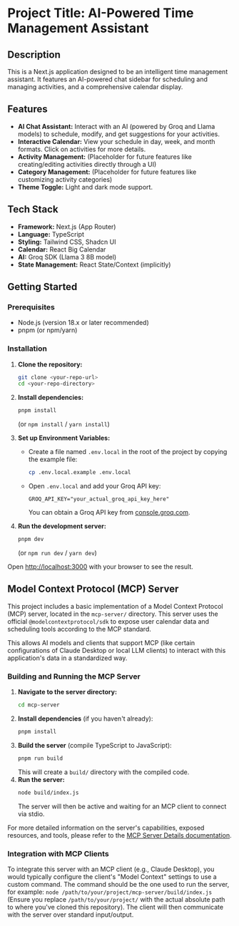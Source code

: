 # Project Title: AI-Powered Time Management Assistant

## Description

This is a Next.js application designed to be an intelligent time management assistant. It features an AI-powered chat sidebar for scheduling and managing activities, and a comprehensive calendar display.

## Features

*   **AI Chat Assistant:** Interact with an AI (powered by Groq and Llama models) to schedule, modify, and get suggestions for your activities.
*   **Interactive Calendar:** View your schedule in day, week, and month formats. Click on activities for more details.
*   **Activity Management:** (Placeholder for future features like creating/editing activities directly through a UI)
*   **Category Management:** (Placeholder for future features like customizing activity categories)
*   **Theme Toggle:** Light and dark mode support.

## Tech Stack

*   **Framework:** Next.js (App Router)
*   **Language:** TypeScript
*   **Styling:** Tailwind CSS, Shadcn UI
*   **Calendar:** React Big Calendar
*   **AI:** Groq SDK (Llama 3 8B model)
*   **State Management:** React State/Context (implicitly)

## Getting Started

### Prerequisites

*   Node.js (version 18.x or later recommended)
*   pnpm (or npm/yarn)

### Installation

1.  **Clone the repository:**
    ```bash
    git clone <your-repo-url>
    cd <your-repo-directory>
    ```

2.  **Install dependencies:**
    ```bash
    pnpm install
    ```
    (or `npm install` / `yarn install`)

3.  **Set up Environment Variables:**
    *   Create a file named `.env.local` in the root of the project by copying the example file:
        ```bash
        cp .env.local.example .env.local
        ```
    *   Open `.env.local` and add your Groq API key:
        ```
        GROQ_API_KEY="your_actual_groq_api_key_here"
        ```
        You can obtain a Groq API key from [console.groq.com](https://console.groq.com/).

4.  **Run the development server:**
    ```bash
    pnpm dev
    ```
    (or `npm run dev` / `yarn dev`)

Open [http://localhost:3000](http://localhost:3000) with your browser to see the result.

## Model Context Protocol (MCP) Server

This project includes a basic implementation of a Model Context Protocol (MCP) server, located in the `mcp-server/` directory. This server uses the official `@modelcontextprotocol/sdk` to expose user calendar data and scheduling tools according to the MCP standard.

This allows AI models and clients that support MCP (like certain configurations of Claude Desktop or local LLM clients) to interact with this application's data in a standardized way.

### Building and Running the MCP Server

1.  **Navigate to the server directory:**
    ```bash
    cd mcp-server
    ```
2.  **Install dependencies** (if you haven't already):
    ```bash
    pnpm install
    ```
3.  **Build the server** (compile TypeScript to JavaScript):
    ```bash
    pnpm run build
    ```
    This will create a `build/` directory with the compiled code.
4.  **Run the server:**
    ```bash
    node build/index.js
    ```
    The server will then be active and waiting for an MCP client to connect via stdio.

For more detailed information on the server's capabilities, exposed resources, and tools, please refer to the [MCP Server Details documentation](./docs/MCP_SERVER_DETAILS.md).

### Integration with MCP Clients

To integrate this server with an MCP client (e.g., Claude Desktop), you would typically configure the client's "Model Context" settings to use a custom command. The command should be the one used to run the server, for example:
`node /path/to/your/project/mcp-server/build/index.js`
(Ensure you replace `/path/to/your/project/` with the actual absolute path to where you've cloned this repository).
The client will then communicate with the server over standard input/output.
